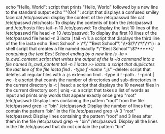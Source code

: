 echo "Hello, World": script that prints "Hello, World" followed by a new line to the standard output
echo "\"(Ôo)'": script that displays a confused smiley face 
cat /etc/passwd: display the content of the /etc/passwd file
cat /etc/passwd /etc/hosts: To display the contents of both the /etc/passwd and /etc/hosts files
tail -n 10 /etc/passwd: To display the last 10 lines of the /etc/passwd file
head -n 10 /etc/passwd: To display the first 10 lines of the /etc/passwd file
head -n 3 iacta | tail -n 1: a script that displays the third line of the file iacta
echo 'Best School' > \\\*\\\\"'\"Best School\"\\'"\\\\\*\$\\\?\\\*\\\*\\\*\\\*\\\*:\) : a shell script that creates a file named exactly \*\\'"Best School"\'\\*$\?\*\*\*\*\*:) containing the text Best School ending by a new line
ls -la > ls_cwd_content: script that writes the output of the ls -la command into a file named ls_cwd_content
tail -n 1 iacta >> iacta: a script that duplicates the last line of the file iacta
find . -type f -name "*.js" -delete: script that deletes all regular files with a .js extension
find . -type d ! -path . ! -print  | wc -l: a script that counts the number of directories and sub-directories in the current directory
ls -t | head: a script that displays the 10 newest files in the current directory
sort | uniq -u: a script that takes a list of words as input and prints only words that appear exactly once
grep "root" /etc/passwd: Display lines containing the pattern “root” from the file /etc/passwd
grep -c "bin" /etc/passwd: Display the number of lines that contain the pattern “bin” in the file /etc/passwd
grep -A 3 "root" /etc/passwd: Display lines containing the pattern “root” and 3 lines after them in the file /etc/passwd
grep -v "bin" /etc/passwd: Display all the lines in the file /etc/passwd that do not contain the pattern “bin”

